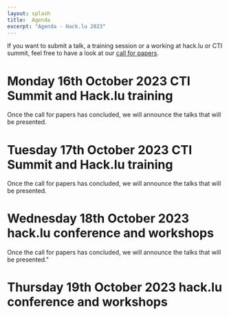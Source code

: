 ```yaml
---
layout: splash
title:  Agenda
excerpt: "Agenda - Hack.lu 2023"
---
```



If you want to submit a talk, a training session or a working at hack.lu or CTI summit, feel free to have a look at our [call for papers](blog/hack.lu-2023-call-for-papers/).

# Monday 16th October 2023 CTI Summit and Hack.lu training

Once the call for papers has concluded, we will announce the talks that will be presented.

# Tuesday 17th October 2023 CTI Summit and Hack.lu training

Once the call for papers has concluded, we will announce the talks that will be presented.

# Wednesday 18th October 2023 hack.lu conference and workshops

Once the call for papers has concluded, we will announce the talks that will be presented."

# Thursday 19th October 2023 hack.lu conference and workshops



